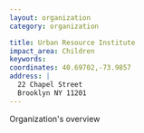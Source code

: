 ```yaml
---
layout: organization
category: organization

title: Urban Resource Institute
impact_area: Children
keywords: 
coordinates: 40.69702,-73.9857
address: |
  22 Chapel Street
  Brooklyn NY 11201
---
```

Organization's overview
